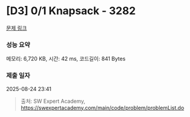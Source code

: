 # [D3] 0/1 Knapsack - 3282 

[문제 링크](https://swexpertacademy.com/main/code/problem/problemDetail.do?contestProbId=AWBJAVpqrzQDFAWr) 

### 성능 요약

메모리: 6,720 KB, 시간: 42 ms, 코드길이: 841 Bytes

### 제출 일자

2025-08-24 23:41



> 출처: SW Expert Academy, https://swexpertacademy.com/main/code/problem/problemList.do
